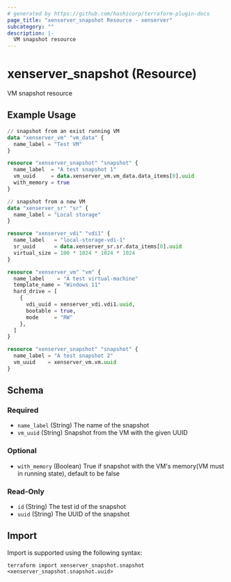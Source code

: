 ```yaml
---
# generated by https://github.com/hashicorp/terraform-plugin-docs
page_title: "xenserver_snapshot Resource - xenserver"
subcategory: ""
description: |-
  VM snapshot resource
---
```


# xenserver_snapshot (Resource)

VM snapshot resource

## Example Usage

```terraform
// snapshot from an exist running VM 
data "xenserver_vm" "vm_data" {
  name_label = "Test VM"
}

resource "xenserver_snapshot" "snapshot" {
  name_label  = "A test snapshot 1"
  vm_uuid     = data.xenserver_vm.vm_data.data_items[0].uuid
  with_memory = true
}

// snapshot from a new VM
data "xenserver_sr" "sr" {
  name_label = "Local storage"
}

resource "xenserver_vdi" "vdi1" {
  name_label   = "local-storage-vdi-1"
  sr_uuid      = data.xenserver_sr.sr.data_items[0].uuid
  virtual_size = 100 * 1024 * 1024 * 1024
}

resource "xenserver_vm" "vm" {
  name_label    = "A test virtual-machine"
  template_name = "Windows 11"
  hard_drive = [
    {
      vdi_uuid = xenserver_vdi.vdi1.uuid,
      bootable = true,
      mode     = "RW"
    },
  ]
}

resource "xenserver_snapshot" "snapshot" {
  name_label = "A test snapshot 2"
  vm_uuid    = xenserver_vm.vm.uuid
}
```

<!-- schema generated by tfplugindocs -->
## Schema

### Required

- `name_label` (String) The name of the snapshot
- `vm_uuid` (String) Snapshot from the VM with the given UUID

### Optional

- `with_memory` (Boolean) True if snapshot with the VM's memory(VM must in running state), default to be false

### Read-Only

- `id` (String) The test id of the snapshot
- `uuid` (String) The UUID of the snapshot

## Import

Import is supported using the following syntax:

```shell
terraform import xenserver_snapshot.snapshot <xenserver_snapshot.snapshot.uuid>
```
